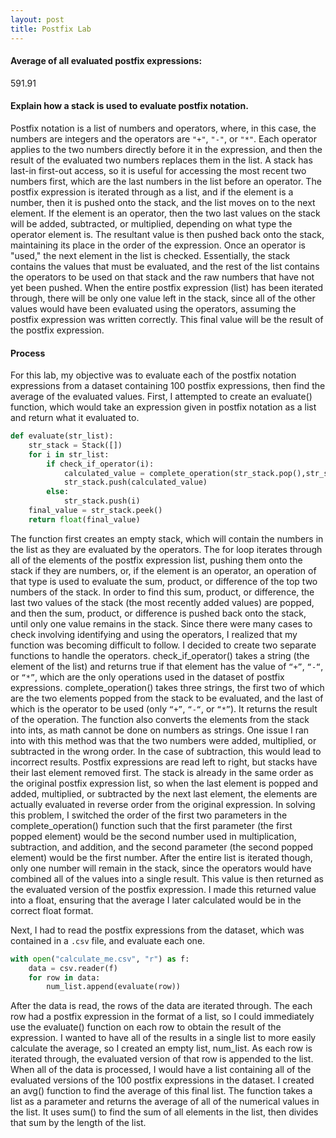 ```yaml
---
layout: post
title: Postfix Lab
---
```


#### Average of all evaluated postfix expressions: 

591.91

#### Explain how a stack is used to evaluate postfix notation.

Postfix notation is a list of numbers and operators, where, in this case, the numbers are integers and the operators are ```"+"```, ```"-"```, or ```"*"```. Each operator applies to the two numbers directly before it in the expression, and then the result of the evaluated two numbers replaces them in the list. A stack has last-in first-out access, so it is useful for accessing the most recent two numbers first, which are the last numbers in the list before an operator. The postfix expression is iterated through as a list, and if the element is a number, then it is pushed onto the stack, and the list moves on to the next element. If the element is an operator, then the two last values on the stack will be added, subtracted, or multiplied, depending on what type the operator element is. The resultant value is then pushed back onto the stack, maintaining its place in the order of the expression. Once an operator is "used," the next element in the list is checked. Essentially, the stack contains the values that must be evaluated, and the rest of the list contains the operators to be used on that stack and the raw numbers that have not yet been pushed. When the entire postfix expression (list) has been iterated through, there will be only one value left in the stack, since all of the other values would have been evaluated using the operators, assuming the postfix expression was written correctly. This final value will be the result of the postfix expression.

#### Process

For this lab, my objective was to evaluate each of the postfix notation expressions from a dataset containing 100 postfix expressions, then find the average of the evaluated values. First, I attempted to create an evaluate() function, which would take an expression given in postfix notation as a list and return what it evaluated to. 

``` python
def evaluate(str_list): 
    str_stack = Stack([])
    for i in str_list:
        if check_if_operator(i): 
            calculated_value = complete_operation(str_stack.pop(),str_stack.pop(),i)
            str_stack.push(calculated_value)
        else:
            str_stack.push(i) 
    final_value = str_stack.peek()
    return float(final_value) 
```

The function first creates an empty stack, which will contain the numbers in the list as they are evaluated by the operators. The for loop iterates through all of the elements of the postfix expression list, pushing them onto the stack if they are numbers, or, if the element is an operator, an operation of that type is used to evaluate the sum, product, or difference of the top two numbers of the stack. In order to find this sum, product, or difference, the last two values of the stack (the most recently added values) are popped, and then the sum, product, or difference is pushed back onto the stack, until only one value remains in the stack. Since there were many cases to check involving identifying and using the operators, I realized that my function was becoming difficult to follow. I decided to create two separate functions to handle the operators. check_if_operator() takes a string (the element of the list) and returns true if that element has the value of ```“+”```, ```“-“```, or ```“*”```, which are the only operations used in the dataset of postfix expressions.  complete_operation() takes three strings, the first two of which are the two elements popped from the stack to be evaluated, and the last of which is the operator to be used (only ```“+”```, ```“-“```, or ```“*”```). It returns the result of the operation. The function also converts the elements from the stack into ints, as math cannot be done on numbers as strings. One issue I ran into with this method was that the two numbers were added, multiplied, or subtracted in the wrong order. In the case of subtraction, this would lead to incorrect results. Postfix expressions are read left to right, but stacks have their last element removed first. The stack is already in the same order as the original postfix expression list, so when the last element is popped and added, multiplied, or subtracted by the next last element, the elements are actually evaluated in reverse order from the original expression. In solving this problem, I switched the order of the first two parameters in the complete_operation() function such that the first parameter (the first popped element) would be the second number used in multiplication, subtraction, and addition, and the second parameter (the second popped element) would be the first number. After the entire list is iterated though, only one number will remain in the stack, since the operators would have combined all of the values into a single result. This value is then returned as the evaluated version of the postfix expression. I made this returned value into a float, ensuring that the average I later calculated would be in the correct float format.

Next, I had to read the postfix expressions from the dataset, which was contained in a ```.csv``` file, and evaluate each one. 

``` python
with open("calculate_me.csv", "r") as f: 
    data = csv.reader(f)
    for row in data:
        num_list.append(evaluate(row))
```

After the data is read, the rows of the data are iterated through. The each row had a postfix expression in the format of a list, so I could immediately use the evaluate() function on each row to obtain the result of the expression. I wanted to have all of the results in a single list to more easily calculate the average, so I created an empty list, num_list. As each row is iterated through, the evaluated version of that row is appended to the list. When all of the data is processed, I would have a list containing all of the evaluated versions of the 100 postfix expressions in the dataset. I created an avg() function to find the average of this final list. The function takes a list as a parameter and returns the average of all of the numerical values in the list. It uses sum() to find the sum of all elements in the list, then divides that sum by the length of the list.
